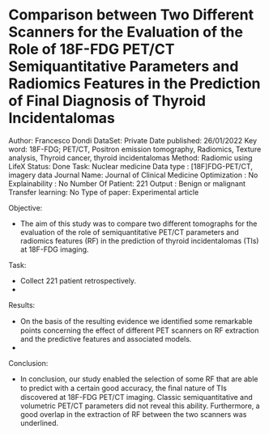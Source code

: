# Comparison between Two Different Scanners for the Evaluation of the Role of 18F-FDG PET/CT Semiquantitative Parameters and Radiomics Features in the Prediction of Final Diagnosis of Thyroid Incidentalomas

Author: Francesco Dondi
DataSet: Private
Date published: 26/01/2022
Key word: 18F-FDG; PET/CT, Positron emission tomography, Radiomics, Texture analysis, Thyroid cancer, thyroid incidentalomas
Method: Radiomic using LifeX
Status: Done
Task: Nuclear medicine
Data type : [18F]FDG-PET/CT, imagery data
Journal Name: Journal of Clinical Medicine
Optimization : No
Explainability : No
Number Of Patient: 221
Output : Benign or malignant
Transfer learning: No
Type of paper: Experimental article

Objective:

- The aim of this study was to compare two different tomographs for the evaluation of the
role of semiquantitative PET/CT parameters and radiomics features (RF) in the prediction of thyroid incidentalomas (TIs) at 18F-FDG imaging.

Task:

- Collect 221 patient retrospectively.
- 

Results:

- On the basis of the resulting evidence we identiﬁed some remarkable points concerning the effect of different PET scanners on RF extraction and the predictive features and associated models.
- 

Conclusion:

- In conclusion, our study enabled the selection of some RF that are able to predict with a certain good accuracy, the ﬁnal nature of TIs discovered at 18F-FDG PET/CT imaging. Classic semiquantitative and volumetric PET/CT parameters did not reveal this ability. Furthermore, a good overlap in the extraction of RF between the two scanners was underlined.